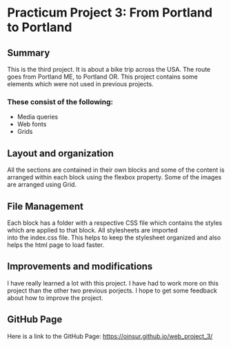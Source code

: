 # Practicum Project 3: From Portland to Portland
## Summary
This is the third project. It is about a bike trip across the USA. The route goes from Portland ME, to Portland OR.
This project contains some elements which were not used in previous projects.  
### These consist of the following:
* Media queries
* Web fonts
* Grids
 
## Layout and organization
All the sections are contained in their own blocks and some of the content is arranged within each block using the flexbox property.
Some of the images are arranged using Grid.

## File Management
Each block has a folder with a respective CSS file which contains the styles which are applied to that block. All stylesheets are imported  
into the index.css file. This helps to keep the stylesheet organized and also helps the html page to load faster.  

## Improvements and modifications
I have really learned a lot with this project. I have had to work more on this project than the other two previous porjects. I hope to get some feedback about how to improve the project.

## GitHub Page
Here is a link to the GitHub Page: https://oinsur.github.io/web_project_3/